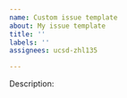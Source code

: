 ```yaml
---
name: Custom issue template
about: My issue template
title: ''
labels: ''
assignees: ucsd-zhl135

---
```


Description:
